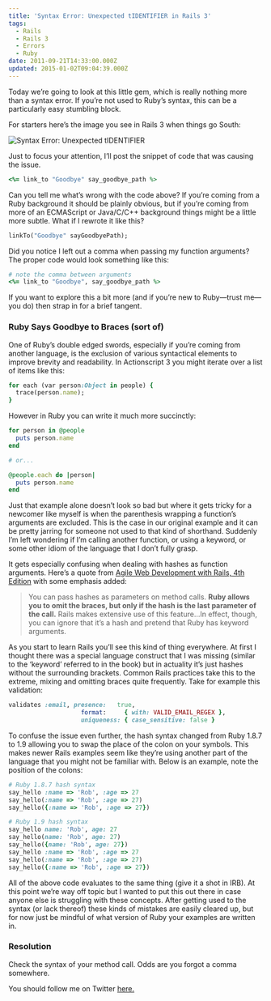 ```yaml
---
title: 'Syntax Error: Unexpected tIDENTIFIER in Rails 3'
tags:
  - Rails
  - Rails 3
  - Errors
  - Ruby
date: 2011-09-21T14:33:00.000Z
updated: 2015-01-02T09:04:39.000Z
---
```


Today we’re going to look at this little gem, which is really nothing more than a syntax error. If you’re not used to Ruby’s syntax, this can be a particularly easy stumbling block.

For starters here’s the image you see in Rails 3 when things go South:

![Syntax Error: Unexpected tIDENTIFIER](/images/2014/12/unexpected_tidentifier.jpg)

Just to focus your attention, I’ll post the snippet of code that was causing the issue.

```ruby
<%= link_to "Goodbye" say_goodbye_path %>
```

Can you tell me what’s wrong with the code above? If you’re coming from a Ruby background it should be plainly obvious, but if you’re coming from more of an ECMAScript or Java/C/C++ background things might be a little more subtle. What if I rewrote it like this?

```ruby
linkTo("Goodbye" sayGoodbyePath);
```

Did you notice I left out a comma when passing my function arguments? The proper code would look something like this:

```ruby
# note the comma between arguments
<%= link_to "Goodbye", say_goodbye_path %>
```

If you want to explore this a bit more (and if you’re new to Ruby—trust me—you do) then strap in for a brief tangent.

### Ruby Says Goodbye to Braces (sort of)

One of Ruby’s double edged swords, especially if you’re coming from another language, is the exclusion of various syntactical elements to improve brevity and readability. In Actionscript 3 you might iterate over a list of items like this:

```ruby
for each (var person:Object in people) {
  trace(person.name);
}
```

However in Ruby you can write it much more succinctly:

```ruby
for person in @people
  puts person.name
end

# or...

@people.each do |person|
  puts person.name
end
```

Just that example alone doesn’t look so bad but where it gets tricky for a newcomer like myself is when the parenthesis wrapping a function’s arguments are excluded. This is the case in our original example and it can be pretty jarring for someone not used to that kind of shorthand. Suddenly I’m left wondering if I’m calling another function, or using a keyword, or some other idiom of the language that I don’t fully grasp.

It gets especially confusing when dealing with hashes as function arguments. Here’s a quote from [Agile Web Development with Rails, 4th Edition](http://pragprog.com/book/rails4/agile-web-development-with-rails) with some emphasis added:

> You can pass hashes as parameters on method calls. **Ruby allows you to omit the braces, but only if the hash is the last parameter of the call.** Rails makes extensive use of this feature…In effect, though, you can ignore that it’s a hash and pretend that Ruby has keyword arguments.

As you start to learn Rails you’ll see this kind of thing everywhere. At first I thought there was a special language construct that I was missing (similar to the ‘keyword’ referred to in the book) but in actuality it’s just hashes without the surrounding brackets. Common Rails practices take this to the extreme, mixing and omitting braces quite frequently. Take for example this validation:

```ruby
validates :email, presence:   true,
                    format:     { with: VALID_EMAIL_REGEX },
                    uniqueness: { case_sensitive: false }
```

To confuse the issue even further, the hash syntax changed from Ruby 1.8.7 to 1.9 allowing you to swap the place of the colon on your symbols. This makes newer Rails examples seem like they’re using another part of the language that you might not be familiar with. Below is an example, note the position of the colons:

```ruby
# Ruby 1.8.7 hash syntax
say_hello :name => 'Rob', :age => 27
say_hello(:name => 'Rob', :age => 27)
say_hello({:name => 'Rob', :age => 27})

# Ruby 1.9 hash syntax
say_hello name: 'Rob', age: 27
say_hello(name: 'Rob', age: 27)
say_hello({name: 'Rob', age: 27})
say_hello :name => 'Rob', :age => 27
say_hello(:name => 'Rob', :age => 27)
say_hello({:name => 'Rob', :age => 27})
```

All of the above code evaluates to the same thing (give it a shot in IRB). At this point we’re way off topic but I wanted to put this out there in case anyone else is struggling with these concepts. After getting used to the syntax (or lack thereof) these kinds of mistakes are easily cleared up, but for now just be mindful of what version of Ruby your examples are written in.

### Resolution

Check the syntax of your method call. Odds are you forgot a comma somewhere.

You should follow me on Twitter [here.](http://twitter.com/rob_dodson)
